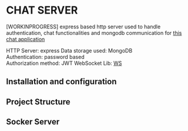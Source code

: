 # CHAT SERVER 
[WORKINPROGRESS]
express based http server used to handle authentication, chat functionalities and mongodb communication for [this chat application](https://github.com/nxvhm/simple-chat)

HTTP Server: express
Data storage used: MongoDB                 
Authentication: password based             
Authorization method: JWT
WebSocket Lib: [WS](https://www.npmjs.com/package/ws)


## Installation and configuration
                                      

## Project Structure
                                            
                                                

## Socker Server

